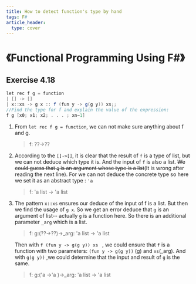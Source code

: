 ```yaml
---
title: How to detect function's type by hand
tags: F#
article_header:
  type: cover
---
```




# 《Functional Programming Using F#》

## Exercise 4.18

```java
let rec f g = function
| [] -> [] 
| x::xs -> g x :: f (fun y -> g(g y)) xs;;
//Find the type for f and explain the value of the expression:
f g [x0; x1; x2; . . . ; xn−1]
```

1. From `let rec f g = function`, we can not make sure anything about f and g.

   > f: ??->??

2. According to the `[]->[]`, it is clear that the result of `f` is a type of list, but we can not deduce which type it is. And the input of `f` is also a list. ~~We could guess that `g` is an argument whose type is a list~~(It is wrong after reading the next line).  For we can not deduce the concrete type so here we set it as an abstract type : `'a`

   > f:  'a list -> 'a list

3. The pattern `x::xs` ensures our deduce of the input of f is a list.  But then we find the usage of `g x`.  So we get an error deduce that `g` is an argument of list-- actually `g` is a function here. So there is an additional parameter  `_arg` which is a list.

   > f:            g:(??->??)->_arg: 'a list -> 'a list

   Then with `f (fun y -> g(g y)) xs ` , we could ensure that `f` is a function with two parameters: `(fun y -> g(g y))` (g) and `xs`(_arg). And with `g(g y))` ,we could determine that the input and result of `g` is the same.

   >  f:        g:('a ->'a )->_arg: 'a list -> 'a list

